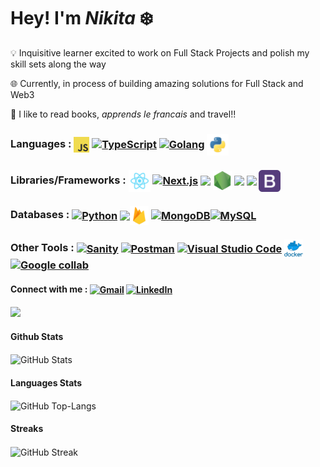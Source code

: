 
# Hey! I'm _Nikita_ ❄️

💡 Inquisitive learner excited to work on Full Stack Projects and polish my skill sets along the way

🌐 Currently, in process of building amazing solutions for Full Stack and Web3

💫 I like to read books, _apprends le francais_ and travel!!

### **Languages** : [<img align="center" src="https://raw.githubusercontent.com/github/explore/80688e429a7d4ef2fca1e82350fe8e3517d3494d/topics/javascript/javascript.png" width="25" alt="JS" />](https://en.wikipedia.org/wiki/JavaScript)  [<img align="center" src="https://upload.wikimedia.org/wikipedia/commons/thumb/4/4c/Typescript_logo_2020.svg/1200px-Typescript_logo_2020.svg.png" width="30" alt="TypeScript" />](https://www.typescriptlang.org/) [<img align="center" src="https://go.dev/images/go-logo-white.svg" width="35" alt="Golang" />](https://go.dev/) [<img align="center" src="https://raw.githubusercontent.com/github/explore/80688e429a7d4ef2fca1e82350fe8e3517d3494d/topics/python/python.png" width="35" alt="Python" />](http://python.org)  

### **Libraries/Frameworks** :   [<img align="center" src="https://raw.githubusercontent.com/github/explore/80688e429a7d4ef2fca1e82350fe8e3517d3494d/topics/react/react.png" width="35" alt="React" />](https://reactjs.org/) [<img align="center" src="https://d2nir1j4sou8ez.cloudfront.net/wp-content/uploads/2021/12/nextjs-boilerplate-logo.png" width="30" alt="Next.js" />](https://nextjs.org/) [<img align="center" src="https://docs.nestjs.com/assets/logo-small.svg" width="35" />](https://nestjs.com/) [<img align="center" src="https://raw.githubusercontent.com/github/explore/80688e429a7d4ef2fca1e82350fe8e3517d3494d/topics/nodejs/nodejs.png" width="30" alt="Nodejs" />](https://nodejs.org/en/) [<img align="center" src="https://cdn.worldvectorlogo.com/logos/fastapi.svg" width="30" />](https://fastapi.tiangolo.com/) [<img align="center" src="https://upload.wikimedia.org/wikipedia/commons/thumb/d/d5/Tailwind_CSS_Logo.svg/2048px-Tailwind_CSS_Logo.svg.png" width="35" />](https://tailwindcss.com/) [<img align="center" src="https://raw.githubusercontent.com/github/explore/80688e429a7d4ef2fca1e82350fe8e3517d3494d/topics/bootstrap/bootstrap.png" width="35" />](https://getbootstrap.com/) 

###  **Databases** : [<img align="center" src="https://www.postgresql.org/media/img/about/press/elephant.png" width="35" alt="Python" />](https://www.postgresql.org/)  [<img align="center" src="https://neo4j.com/wp-content/themes/neo4jweb/v2-templates/brand/assets/logo-section-4.svg" width="35" />](https://neo4j.com/)[<img src="https://raw.githubusercontent.com/github/explore/80688e429a7d4ef2fca1e82350fe8e3517d3494d/topics/firebase/firebase.png" align="center" width="30" alt="Firebase" />](https://firebase.google.com/) [<img align="center" src="https://avatars.githubusercontent.com/u/45120?s=200&v=4" width="30" alt="MongoDB" />](http://www.mongodb.com/)[<img align="center" src="https://cdn.icon-icons.com/icons2/2699/PNG/512/mysql_logo_icon_169941.png" width="65" alt="MySQL" />](https://www.mysql.com/) 

### **Other Tools** : [<img src="https://images.g2crowd.com/uploads/product/image/large_detail/large_detail_96102ac6497377cd53da621075fe828e/sanity.png" align="center" width="32" alt="Sanity" />](https://www.sanity.io/)  [<img src="https://avatars3.githubusercontent.com/u/10251060?s=200&v=4" align="center" width="30" alt="Postman" />](https://www.postman.com/) [<img align="center" src="https://cdn-icons-png.flaticon.com/512/5968/5968705.png" width="28" alt="Visual Studio Code" />](https://www.figma.com/)  [<img src="https://raw.githubusercontent.com/github/explore/80688e429a7d4ef2fca1e82350fe8e3517d3494d/topics/docker/docker.png" align="center" width="30" alt="Docker" />](https://www.docker.com/) [<img src="https://upload.wikimedia.org/wikipedia/commons/thumb/d/d0/Google_Colaboratory_SVG_Logo.svg/1200px-Google_Colaboratory_SVG_Logo.svg.png?20221103151432" align="center" width="60" alt="Google collab" />](https://colab.research.google.com/)  

#### Connect with me :  [<img src="https://mailmeteor.com/logos/assets/PNG/Gmail_Logo_512px.png" align="center" width="25" alt="Gmail" />](mailto:nikitakhabya03@gmail.com)   [<img src="https://cdn1.iconfinder.com/data/icons/logotypes/32/circle-linkedin-512.png" align="center" width="25" alt="LinkedIn" />](https://www.linkedin.com/in/techatikin/) 

![](https://komarev.com/ghpvc/?username=your-github-TechAtikiN)

#### Github Stats
<img src="https://github-readme-stats.vercel.app/api?username=TechAtikiN&show_icons=true&theme=dark" alt="GitHub Stats" align="center" />

#### Languages Stats
<img src="https://github-readme-stats.vercel.app/api/top-langs/?username=TechAtikiN&layout=compact&theme=dark&langs_count=6&hide=jupyter%20notebook,css" alt="GitHub Top-Langs" align="center" />

#### Streaks
<img src="https://github-readme-streak-stats.herokuapp.com/?user=TechAtikiN&theme=dark" alt="GitHub Streak" align="center" />
